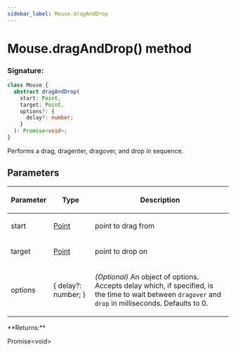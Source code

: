 ```yaml
---
sidebar_label: Mouse.dragAndDrop
---
```


# Mouse.dragAndDrop() method

### Signature:

```typescript
class Mouse {
  abstract dragAndDrop(
    start: Point,
    target: Point,
    options?: {
      delay?: number;
    }
  ): Promise<void>;
}
```

Performs a drag, dragenter, dragover, and drop in sequence.

## Parameters

<table><thead><tr><th>

Parameter

</th><th>

Type

</th><th>

Description

</th></tr></thead>
<tbody><tr><td>

start

</td><td>

[Point](./puppeteer.point.md)

</td><td>

point to drag from

</td></tr>
<tr><td>

target

</td><td>

[Point](./puppeteer.point.md)

</td><td>

point to drop on

</td></tr>
<tr><td>

options

</td><td>

&#123; delay?: number; &#125;

</td><td>

_(Optional)_ An object of options. Accepts delay which, if specified, is the time to wait between `dragover` and `drop` in milliseconds. Defaults to 0.

</td></tr>
</tbody></table>
**Returns:**

Promise&lt;void&gt;
